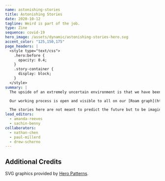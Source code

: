 ```yaml
---
name: astonishing-stories
title: Astonishing Stories
date: 2020-10-12
tagline: Weird is part of the job.
type: Zine
sequence: covid-19
hero_image: /assets/dynamic/astonishing-stories-hero.svg
accent_color: "125,150,175"
page_headers: |
  <style type="text/css">
    .hero:before {
      opacity: 0.4;
    }
    .story-container {
      display: block;
    }
  </style>
summary: |
  The upside of an extremely uncertain environment is that we have been free to purely indulge in speculation about the future. The result is _Astonishing Stories_, an anthology of short speculative fiction developed from the networked thoughts of over 30 indie consultants. 

  Our working process is open and visible to all on our [Roam graph](https://roamresearch.com/#/app/Astonishing_Stories/search). The future fragments were developed by Indie consultants from different industries and experience levels through playing sessions of _The Thing From The Future_. The fragments provided a jumping off point for authors of short speculative fiction and can be used by anyone to develop stories of their own or speculate on the post-COVID world.

  The stories here are not meant to predict the future but to be imagination extenders for entrepreneurs and consultants navigating a post-COVID landscape.
lead_editors:
  - amanda-reeves
  - sachin-benny
collaborators:
  - nathan-chen
  - paul-millerd
  - drew-schorno
---
```


## Additional Credits

SVG graphics provided by [Hero Patterns](https://www.heropatterns.com/).
